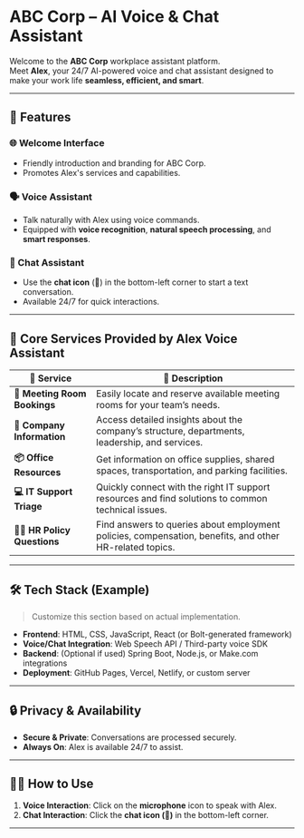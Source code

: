 # ABC Corp – AI Voice & Chat Assistant

Welcome to the **ABC Corp** workplace assistant platform.  
Meet **Alex**, your 24/7 AI-powered voice and chat assistant designed to make your work life **seamless, efficient, and smart**.

---

## 🚀 Features

### 🌐 Welcome Interface
- Friendly introduction and branding for ABC Corp.
- Promotes Alex's services and capabilities.

### 🗣️ Voice Assistant
- Talk naturally with Alex using voice commands.
- Equipped with **voice recognition**, **natural speech processing**, and **smart responses**.

### 💬 Chat Assistant
- Use the **chat icon** (💬) in the bottom-left corner to start a text conversation.
- Available 24/7 for quick interactions.

---

## 🧠 Core Services Provided by Alex Voice Assistant

| 💼 Service                    | 📝 Description                                                                                          |
| ------------------------------ | ------------------------------------------------------------------------------------------------------- |
| **📅 Meeting Room Bookings**  | Easily locate and reserve available meeting rooms for your team’s needs.                                |
| **🏢 Company Information**    | Access detailed insights about the company’s structure, departments, leadership, and services.          |
| **📦 Office Resources**       | Get information on office supplies, shared spaces, transportation, and parking facilities.              |
| **💻 IT Support Triage**      | Quickly connect with the right IT support resources and find solutions to common technical issues.      |
| **👩‍💼 HR Policy Questions**    | Find answers to queries about employment policies, compensation, benefits, and other HR-related topics. |
    
---

## 🛠️ Tech Stack (Example)
> Customize this section based on actual implementation.

- **Frontend**: HTML, CSS, JavaScript, React (or Bolt-generated framework)
- **Voice/Chat Integration**: Web Speech API / Third-party voice SDK
- **Backend**: (Optional if used) Spring Boot, Node.js, or Make.com integrations
- **Deployment**: GitHub Pages, Vercel, Netlify, or custom server

---

## 🔒 Privacy & Availability
- **Secure & Private**: Conversations are processed securely.
- **Always On**: Alex is available 24/7 to assist.

---

## 🧑‍💻 How to Use

1. **Voice Interaction**: Click on the **microphone** icon to speak with Alex.
2. **Chat Interaction**: Click the **chat icon (💬)** in the bottom-left corner.

---
